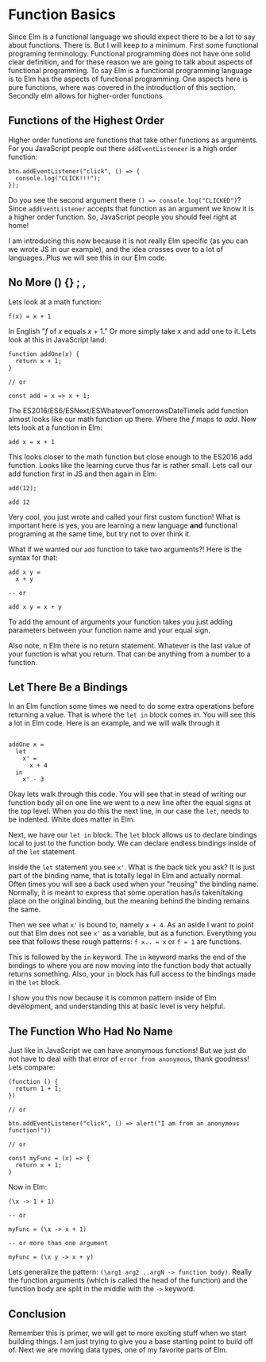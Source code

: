 # Function Basics

Since Elm is a functional language we should expect there to be a lot to say about functions. There is. But I will keep to a minimum. First some functional programing terminology. Functional programming does not have one solid clear definition, and for these reason we are going to talk about aspects of functional programming. To say Elm is a functional programming language is to Elm has the aspects of functional programming. One aspects here is pure functions, where was covered in the introduction of this section. Secondly elm allows for higher-order functions

## Functions of the Highest Order

Higher order functions are functions that take other functions as arguments. For you JavaScript people out there `addEventListeneer` is a high order function:

```
btn.addEventListener("click", () => {
  console.log("CLICK!!!");
});
```

Do you see the second argument there `() => console.log("CLICKED")`? Since `addEventListener` accepts that function as an argument we know it is a higher order function. So, JavaScript people you should feel right at home!

I am introducing this now because it is not really Elm specific (as you can we wrote JS in our example), and the idea crosses over to a lot of languages. Plus we will see this in our Elm code.

## No More () {} ; ,

Lets look at a math function:

```
f(x) = x + 1
```

In English "*f* of *x* equals *x* + 1." Or more simply take x and add one to it. Lets look at this in JavaScript land:

```
function addOne(x) {
  return x + 1;
}

// or

const add = x => x + 1;
```

The ES2016/ES6/ESNext/ESWhateverTomorrowsDateTimeIs add function almost looks like our math function up there. Where the *f* maps to *add*. Now lets look at a function in Elm:

```
add x = x + 1
```

This looks closer to the math function but close enough to the ES2016 add function. Looks like the learning curve thus far is rather small. Lets call our add function first in JS and then again in Elm:

```
add(12);
```

```
add 12
```

Very cool, you just wrote and called your first custom function! What is important here is yes, you are learning a new language **and** functional programing at the same time, but try not to over think it.

What if we wanted our `add` function to take two arguments?! Here is the syntax for that:

```
add x y =
  x + y

-- or

add x y = x + y

```

To add the amount of arguments your function takes you just adding parameters between your function name and your equal sign.

Also note, n Elm there is no return statement. Whatever is the last value of your function is what you return. That can be anything from a number to a function.


## Let There Be a Bindings

In an Elm function some times we need to do some extra operations before returning a value. That is where the `let in` block comes in. You will see this a lot in Elm code. Here is an example, and we will walk through it

```

addOne x =
  let
    x' =
      x + 4
  in
    x' - 3

```

Okay lets walk through this code. You will see that in stead of writing our function body all on one line we went to a new line after the equal signs at the top level. When you do this the next line, in our case the `let`, needs to be indented. White does matter in Elm.

Next, we have our `let in` block. The `let` block allows us to declare bindings local to just to the function body. We can declare endless bindings inside of of the `let` statement.

Inside the `let` statement you see `x'`. What is the back tick you ask? It is just part of the binding name, that is totally legal in Elm and actually normal. Often times you will see a back used when your "reusing" the binding name. Normally, it is meant to express that some operation has/is taken/taking place on the original binding, but the meaning behind the binding remains the same.

Then we see what `x'` is bound to, namely `x + 4`. As an aside I want to point out that Elm does not see `x'` as a variable, but as a function. Everything you see that follows these rough patterns: `f x.. = x` or `f = 1` are functions.

This is followed by the `in` keyword. The `in` keyword marks the end of the bindings to where you are now moving into the function body that actually returns something. Also, your `in` block has full access to the bindings made in the `let` block.

I show you this now because it is common pattern inside of Elm development, and understanding this at basic level is very helpful.

## The Function Who Had No Name

Just like in JavaScript we can have anonymous functions! But we just do not have to deal with that error of `error from anonymous`, thank goodness! Lets compare:

```
(function () {
  return 1 + 1;
})

// or

btn.addEventListener("click", () => alert("I am from an anonymous function!"))

// or

const myFunc = (x) => {
  return x + 1;
}
```

Now in Elm:

```
(\x -> 1 + 1)

-- or

myFunc = (\x -> x + 1)

-- or more than one argument

myFunc = (\x y -> x + y)
```

Lets generalize the pattern: `(\arg1 arg2 ..argN -> function body)`. Really the function arguments (which is called the head of the function) and the function body are split in the middle with the `->` keyword.


## Conclusion

Remember this is primer, we will get to more exciting stuff when we start building things. I am just trying to give you a base starting point to build off of. Next we are moving data types, one of my favorite parts of Elm.

